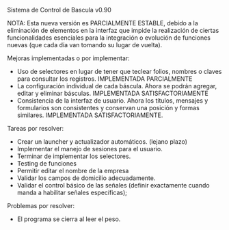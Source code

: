 Sistema de Control de Bascula v0.90

NOTA: Esta nueva versión es PARCIALMENTE ESTABLE, debido a la eliminación de elementos en la interfaz que impide la realización de ciertas funcionalidades esenciales para la integración o evolución de funciones nuevas (que cada día van tomando su lugar de vuelta).

Mejoras implementadas o por implementar:
 * Uso de selectores en lugar de tener que teclear folios, nombres o claves para consultar los registros. IMPLEMENTADA PARCIALMENTE
 * La configuración individual de cada báscula. Ahora se podrán agregar, editar y eliminar básculas. IMPLEMENTADA SATISFACTORIAMENTE
 * Consistencia de la interfaz de usuario. Ahora los títulos, mensajes y formularios son consistentes y conservan una posición y formas similares. IMPLEMENTADA SATISFACTORIAMENTE.

Tareas por resolver:
 * Crear un launcher y actualizador automáticos. (lejano plazo)
 * Implementar el manejo de sesiones para el usuario.
 * Terminar de implementar los selectores.
 * Testing de funciones
 * Permitir editar el nombre de la empresa
 * Validar los campos de domicilio adecuadamente.
 * Validar el control básico de las señales (definir exactamente cuando manda a habilitar señales específicas);

Problemas por resolver:
 * El programa se cierra al leer el peso.
